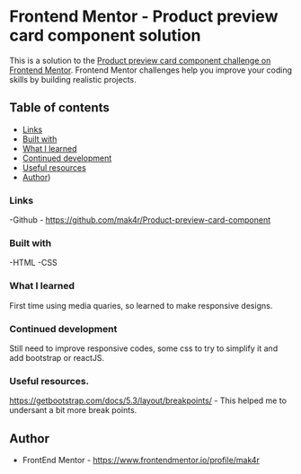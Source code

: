 # Frontend Mentor - Product preview card component solution

This is a solution to the [Product preview card component challenge on Frontend Mentor](https://www.frontendmentor.io/challenges/product-preview-card-component-GO7UmttRfa). Frontend Mentor challenges help you improve your coding skills by building realistic projects. 

## Table of contents
  - [Links](#links)
  - [Built with](#built-with)
  - [What I learned](#what-i-learned)
  - [Continued development](#continued-development)
  - [Useful resources](#useful-resources)
- [Author](#author))

### Links
-Github - https://github.com/mak4r/Product-preview-card-component
### Built with
-HTML
-CSS
### What I learned
First time using media quaries, so learned to make responsive designs.
### Continued development
Still need to improve responsive codes, some css to try to simplify it and add bootstrap or reactJS.
### Useful resources.
https://getbootstrap.com/docs/5.3/layout/breakpoints/ - This helped me to undersant a bit more break points.
## Author
- FrontEnd Mentor - https://www.frontendmentor.io/profile/mak4r


